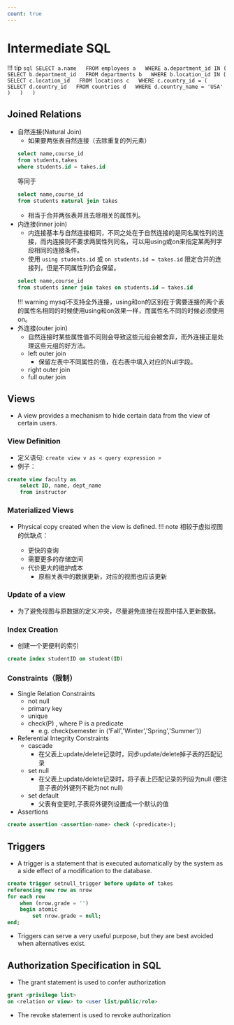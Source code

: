 ```yaml
---
count: true
---
```


# Intermediate SQL

!!! tip
    ```sql
    SELECT a.name  
    FROM employees a  
    WHERE a.department_id IN (  
        SELECT b.department_id  
        FROM departments b  
        WHERE b.location_id IN (  
            SELECT c.location_id  
            FROM locations c  
            WHERE c.country_id = (  
                SELECT d.country_id  
                FROM countries d  
                WHERE d.country_name = 'USA'  
            )  
        )  
    ) 
    ``` 

## Joined Relations
+ 自然连接(Natural Join)
    + 如果要两张表自然连接（去除重复的列元素）
    ```sql
    select name,course_id
    from students,takes
    where students.id = takes.id
    ```
    等同于
    ```sql
    select name,course_id
    from students natural join takes
    ```
    + 相当于合并两张表并且去除相关的属性列。
+ 内连接(inner join)
    + 内连接基本与自然连接相同，不同之处在于自然连接的是同名属性列的连接，而内连接则不要求两属性列同名，可以用using或on来指定某两列字段相同的连接条件。
    + 使用 `using students.id` 或 `on students.id = takes.id` 限定合并的连接列，但是不同属性列仍会保留。
    ```sql
    select name,course_id
    from students inner join takes on students.id = takes.id
    ```
    !!! warning 
        mysql不支持全外连接，using和on的区别在于需要连接的两个表的属性名相同的时候使用using和on效果一样，而属性名不同的时候必须使用on。
+ 外连接(outer join)
    + 自然连接时某些属性值不同则会导致这些元组会被舍弃，而外连接正是处理这些元组的好方法。
    + left outer join
        + 保留左表中不同属性的值，在右表中填入对应的Null字段。
    + right outer join
    + full outer join

## Views
+ A view provides a mechanism to hide certain data from the view of certain users.
### View Definition
+ 定义语句: `create view v as < query expression >`
+ 例子：
```sql
create view faculty as
    select ID, name, dept_name
    from instructor
```
### Materialized Views
+ Physical copy created when the view is defined.
!!! note
    相较于虚拟视图的优缺点：

    + 更快的查询
    + 需要更多的存储空间
    + 代价更大的维护成本
        + 原相关表中的数据更新，对应的视图也应该更新
### Update of a view
+ 为了避免视图与原数据的定义冲突，尽量避免直接在视图中插入更新数据。
### Index Creation
+ 创建一个更便利的索引
```sql
create index studentID on student(ID)
```
### Constraints（限制）
+ Single Relation Constraints
    + not null
    + primary key
    + unique
    + check(P) , where P is a predicate
        + e.g. check(semester in ('Fall','Winter','Spring','Summer'))
+ Referential Integrity Constraints
    + cascade
        + 在父表上update/delete记录时，同步update/delete掉子表的匹配记录
    + set null
        + 在父表上update/delete记录时，将子表上匹配记录的列设为null (要注意子表的外键列不能为not null)
    + set default
        + 父表有变更时,子表将外键列设置成一个默认的值
+ Assertions
```sql
create assertion <assertion-name> check (<predicate>);
```

## Triggers
+ A trigger is a statement that is executed automatically by the system as a side effect of a modification to the database.
```sql
create trigger setnull_trigger before update of takes
referencing new row as nrow
for each row
    when (nrow.grade = '')
    begin atomic
        set nrow.grade = null;
end;
```
+ Triggers can serve a very useful purpose, but they are best avoided when alternatives exist.

## Authorization Specification in SQL
+ The grant statement is used to confer authorization
```sql
grant <privilege list>
on <relation or view> to <user list/public/role>
```

+ The revoke statement is used to revoke authorization